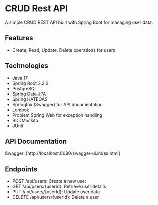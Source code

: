 # CRUD Rest API

A simple CRUD REST API built with Spring Boot for managing user data.

## Features
- Create, Read, Update, Delete operations for users

## Technologies
- Java 17
- Spring Boot 3.2.0
- PostgreSQL
- Spring Data JPA
- Spring HATEOAS
- Springfox (Swagger) for API documentation
- Lombok
- Problem Spring Web for exception handling
- BDDMockito
- JUnit

## API Documentation
Swagger: [http://localhost:8080/swagger-ui.index.html]

## Endpoints
- POST /api/users: Create a new user
- GET /api/users/{userId}: Retrieve user details
- PUT /api/users/{userId}: Update user data
- DELETE /api/users/{userId}: Delete a user
